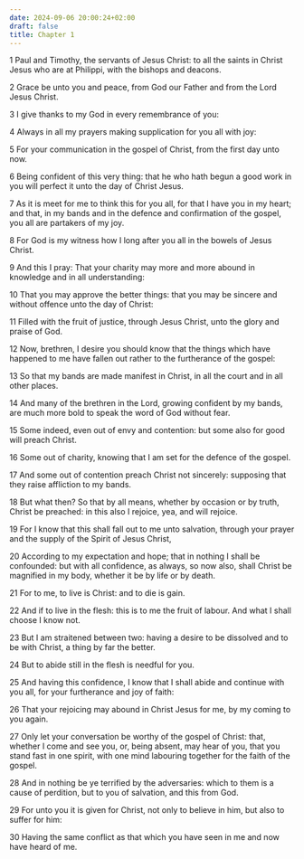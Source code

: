 ```yaml
---
date: 2024-09-06 20:00:24+02:00
draft: false
title: Chapter 1
---
```




1 Paul and Timothy, the servants of Jesus Christ: to all the saints in Christ Jesus who are at Philippi, with the bishops and deacons.

2 Grace be unto you and peace, from God our Father and from the Lord Jesus Christ.

3 I give thanks to my God in every remembrance of you:

4 Always in all my prayers making supplication for you all with joy:

5 For your communication in the gospel of Christ, from the first day unto now.

6 Being confident of this very thing: that he who hath begun a good work in you will perfect it unto the day of Christ Jesus.

7 As it is meet for me to think this for you all, for that I have you in my heart; and that, in my bands and in the defence and confirmation of the gospel, you all are partakers of my joy.

8 For God is my witness how I long after you all in the bowels of Jesus Christ.

9 And this I pray: That your charity may more and more abound in knowledge and in all understanding:

10 That you may approve the better things: that you may be sincere and without offence unto the day of Christ:

11 Filled with the fruit of justice, through Jesus Christ, unto the glory and praise of God.

12 Now, brethren, I desire you should know that the things which have happened to me have fallen out rather to the furtherance of the gospel:

13 So that my bands are made manifest in Christ, in all the court and in all other places.

14 And many of the brethren in the Lord, growing confident by my bands, are much more bold to speak the word of God without fear.

15 Some indeed, even out of envy and contention: but some also for good will preach Christ.

16 Some out of charity, knowing that I am set for the defence of the gospel.

17 And some out of contention preach Christ not sincerely: supposing that they raise affliction to my bands.

18 But what then? So that by all means, whether by occasion or by truth, Christ be preached: in this also I rejoice, yea, and will rejoice.

19 For I know that this shall fall out to me unto salvation, through your prayer and the supply of the Spirit of Jesus Christ,

20 According to my expectation and hope; that in nothing I shall be confounded: but with all confidence, as always, so now also, shall Christ be magnified in my body, whether it be by life or by death.

21 For to me, to live is Christ: and to die is gain.

22 And if to live in the flesh: this is to me the fruit of labour. And what I shall choose I know not.

23 But I am straitened between two: having a desire to be dissolved and to be with Christ, a thing by far the better.

24 But to abide still in the flesh is needful for you.

25 And having this confidence, I know that I shall abide and continue with you all, for your furtherance and joy of faith:

26 That your rejoicing may abound in Christ Jesus for me, by my coming to you again.

27 Only let your conversation be worthy of the gospel of Christ: that, whether I come and see you, or, being absent, may hear of you, that you stand fast in one spirit, with one mind labouring together for the faith of the gospel.

28 And in nothing be ye terrified by the adversaries: which to them is a cause of perdition, but to you of salvation, and this from God.

29 For unto you it is given for Christ, not only to believe in him, but also to suffer for him:

30 Having the same conflict as that which you have seen in me and now have heard of me.

